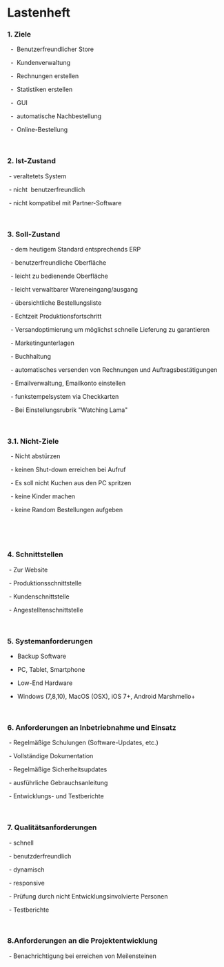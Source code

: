 

# Lastenheft

### 1. Ziele

  -  Benutzerfreundlicher Store

  -  Kundenverwaltung

  -  Rechnungen erstellen

  -  Statistiken erstellen

  -  GUI

  -  automatische Nachbestellung

  -  Online-Bestellung

 

### 2. Ist-Zustand

 - veraltetets System

 - nicht  benutzerfreundlich 

 - nicht kompatibel
mit Partner-Software

 

### 3. Soll-Zustand

  - dem heutigem
Standard entsprechends ERP

  -
benutzerfreundliche Oberfläche

  - leicht zu
bedienende Oberfläche

  - leicht
verwaltbarer Wareneingang/ausgang

  - übersichtliche
Bestellungsliste

  - Echtzeit
Produktionsfortschritt

  - Versandoptimierung
um möglichst schnelle Lieferung zu garantieren

  -
Marketingunterlagen 

  - Buchhaltung 

  - automatisches
versenden von Rechnungen und Auftragsbestätigungen

  - Emailverwaltung,
Emailkonto einstellen

  - funkstempelsystem
via Checkkarten

  - Bei
Einstellungsrubrik "Watching Lama"

 

### 3.1. Nicht-Ziele

  - Nicht abstürzen 

  - keinen Shut-down
erreichen bei Aufruf

  - Es soll nicht
Kuchen aus den PC spritzen

  - keine Kinder
machen 

  - keine Random
Bestellungen aufgeben

 

 

### 4. Schnittstellen

 - Zur Website

 -
Produktionsschnittstelle

 - Kundenschnittstelle

 -
Angestelltenschnittstelle

 

### 5. Systemanforderungen

- Backup Software

- PC, Tablet, Smartphone

- Low-End Hardware

- Windows (7,8,10), MacOS (OSX), iOS 7+, Android Marshmello+

 

### 6. Anforderungen an Inbetriebnahme und Einsatz

 - Regelmäßige
Schulungen (Software-Updates, etc.)

 - Vollständige
Dokumentation

 - Regelmäßige
Sicherheitsupdates

 - ausführliche
Gebrauchsanleitung

 - Entwicklungs- und
Testberichte

 

### 7. Qualitätsanforderungen

 - schnell

 - benutzderfreundlich

 - dynamisch

 - responsive

 - Prüfung durch nicht
Entwicklungsinvolvierte Personen

 - Testberichte

 

### 8.Anforderungen an die Projektentwicklung

 - Benachrichtigung
bei erreichen von Meilensteinen

